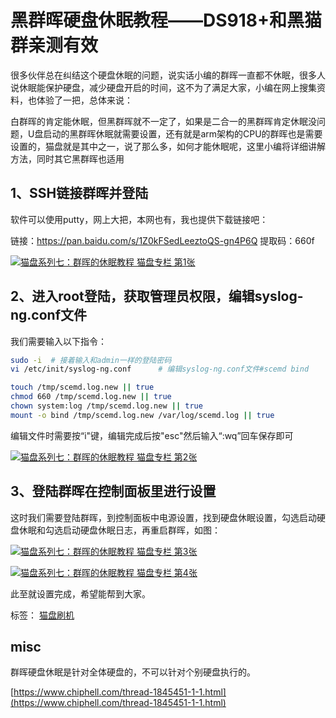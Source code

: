 # 黑群晖硬盘休眠教程——DS918+和黑猫群亲测有效

很多伙伴总在纠结这个硬盘休眠的问题，说实话小编的群晖一直都不休眠，很多人说休眠能保护硬盘，减少硬盘开启的时间，这不为了满足大家，小编在网上搜集资料，也体验了一把，总体来说：

白群晖的肯定能休眠，但黑群晖就不一定了，如果是二合一的黑群晖肯定休眠没问题，U盘启动的黑群晖休眠就需要设置，还有就是arm架构的CPU的群晖也是需要设置的，猫盘就是其中之一，说了那么多，如何才能休眠呢，这里小编将详细讲解方法，同时其它黑群晖也适用

## 1、SSH链接群晖并登陆 

软件可以使用putty，网上大把，本网也有，我也提供下载链接吧：

链接：https://pan.baidu.com/s/1Z0kFSedLeeztoQS-gn4P6Q 提取码：660f 

[![猫盘系列七：群晖的休眠教程 猫盘专栏 第1张](https://www.huakings.cn/zb_users/upload/2019/11/201911051572918515256277.png)](https://www.huakings.cn/zb_users/upload/2019/11/201911051572918515256277.png)

## 2、进入root登陆，获取管理员权限，编辑syslog-ng.conf文件

我们需要输入以下指令：



``` bash
sudo -i  # 接着输入和admin一样的登陆密码
vi /etc/init/syslog-ng.conf      # 编辑syslog-ng.conf文件#scemd bind

touch /tmp/scemd.log.new || true
chmod 660 /tmp/scemd.log.new || true
chown system:log /tmp/scemd.log.new || true
mount -o bind /tmp/scemd.log.new /var/log/scemd.log || true
```

编辑文件时需要按“i"键，编辑完成后按"esc"然后输入“:wq”回车保存即可

[![猫盘系列七：群晖的休眠教程 猫盘专栏 第2张](https://www.huakings.cn/zb_users/upload/2019/11/201911051572918867337814.png)](https://www.huakings.cn/zb_users/upload/2019/11/201911051572918867337814.png)

## 3、登陆群晖在控制面板里进行设置 

这时我们需要登陆群晖，到控制面板中电源设置，找到硬盘休眠设置，勾选启动硬盘休眠和勾选启动硬盘休眠日志，再重启群晖，如图：

[![猫盘系列七：群晖的休眠教程 猫盘专栏 第3张](https://www.huakings.cn/zb_users/upload/2019/11/201911051572919013918219.jpg)](https://www.huakings.cn/zb_users/upload/2019/11/201911051572919013918219.jpg)

[![猫盘系列七：群晖的休眠教程 猫盘专栏 第4张](https://www.huakings.cn/zb_users/upload/2019/11/201911051572919024147237.jpg)](https://www.huakings.cn/zb_users/upload/2019/11/201911051572919024147237.jpg)

此至就设置完成，希望能帮到大家。

标签： [猫盘刷机](https://www.huakings.cn/tags-9.html)

## misc


群晖硬盘休眠是针对全体硬盘的，不可以针对个别硬盘执行的。

[https://www.chiphell.com/thread-1845451-1-1.html](https://www.chiphell.com/thread-1845451-1-1.html)
